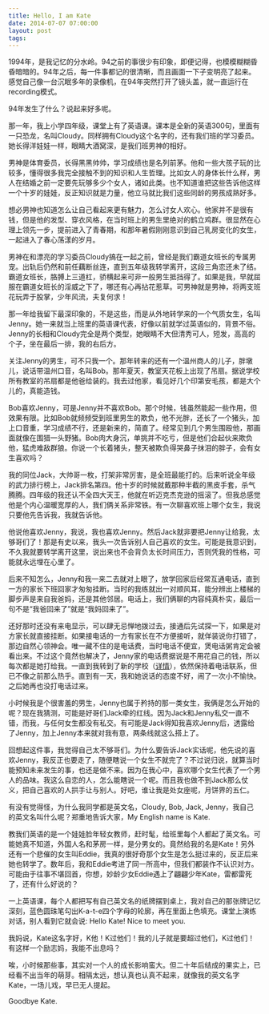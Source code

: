 ```yaml
---
title: Hello, I am Kate
date: 2014-07-07 07:00:00
layout: post
tags:
---
```


1994年，是我记忆的分水岭。94之前的事很少有印象，即便记得，也模模糊糊昏昏暗暗的。94年之后，每一件事都记的很清晰，而且画面一下子变明亮了起来。感觉自己像一台沉眠多年的录像机，在94年突然打开了镜头盖，就一直运行在recording模式。

94年发生了什么？说起来好多呢。

那一年，我上小学四年级，课堂上有了英语课。课本是全新的英语300句，里面有一只恐龙，名叫Cloudy。同样拥有Cloudy这个名字的，还有我们班的学习委员。她长得洋娃娃一样，眼睛大酒窝深，是我们班男神的相好。

男神是体育委员，长得黑黑帅帅，学习成绩也是名列前茅。他和一些大孩子玩的比较多，懂得很多我完全接触不到的知识和人生哲理。比如女人的身体长什么样，男人在结婚之前一定要先玩够多少个女人，诸如此类。也不知道谁把这些告诉他这样一个十岁的娃娃，反正知识就是力量，他立马就比我们这些同龄的男孩成熟好多。

想必男神也知道怎么让自己看起来更有魅力，怎么讨女人欢心。他家并不是很有钱，但是他的发型、穿衣风格，在当时班上的男生里绝对的鹤立鸡群。很显然在心理上领先一步，提前进入了青春期，和那年暑假刚刚意识到自己乳房变化的女生，一起进入了春心荡漾的岁月。

男神在和漂亮的学习委员Cloudy搞在一起之前，曾经是我们霸道女班长的专属男宠。出轨后仍然和前任藕断丝连，直到五年级我转学离开，这段三角恋还未了结。霸道女班长，胳膊上三道杠，骄横起来可非一般男生抵挡得了。如果是我，早就屈服在霸道女班长的淫威之下了，哪还有心再拈花惹草。可男神就是男神，将两支班花玩弄于股掌，少年风流，夫复何求！

那一年给我留下最深印象的，不是这些，而是从外地转学来的一个气质女生，名叫Jenny。她一来就当上班里的英语课代表，好像以前就学过英语似的，背景不俗。Jenny的长相和Cloudy完全是两个类型，她眼睛不大但清秀可人，短发，高高的个子，坐在最后一排，我的右后方。

关注Jenny的男生，可不只我一个。那年转来的还有一个温州商人的儿子，胖墩儿，说话带温州口音，名叫Bob。那年夏天，教室天花板上出现了吊扇。据说学校所有教室的吊扇都是他爸给装的。我去过他家，看见好几个印第安毛孩，都是大个儿的，真能造钱。

Bob喜欢Jenny，可是Jenny并不喜欢Bob。那个时候，钱虽然能起一些作用，但效果有限。比如Bob就频频受到班里男生的欺负，他不光胖，还长了一个猪头，加上口音重，学习成绩不行，还是新来的，简直了。经常见到几个男生围殴他，那画面就像在围猎一头野猪。Bob肉大身沉，单挑并不吃亏，但是他们合起伙来欺负他，猛虎难敌群狼。你说一个长着猪头，整天被欺负得哭鼻子抹泪的胖子，会有女生喜欢吗？

我的同位Jack，大帅哥一枚，打架非常厉害，是全班最能打的。后来听说全年级的武力排行榜上，Jack排名第四。他十岁的时候就戴那种半截的黑皮手套，杀气腾腾。四年级的我还认不全四大天王，他就在听迈克杰克逊的摇滚了。但我总感觉他是个内心温暖宽厚的人，我们俩关系非常铁。有一次聊喜欢班上哪个女生，我说只要他先告诉我，我就告诉他。

他说他喜欢Jenny，我说，我也喜欢Jenny。然后Jack就非要把Jenny让给我，太够哥们了！那是有史以来，我头一次告诉别人自己喜欢的女生。可能是我意识到，不久我就要转学离开这里，说出来也不会背负太长时间压力，否则凭我的性格，可能就永远埋在心里了。

后来不知怎么，Jenny和我一来二去就对上眼了，放学回家后经常互通电话，直到一方的家长下班回家才匆匆挂断。当时的我练就出一对顺风耳，能分辨出上楼梯的脚步声是来自我爸妈，还是其他邻居。电话上，我们俩聊的内容纯真朴实，最后一句不是“我爸回来了”就是“我妈回来了”。

还好那时还没有来电显示，可以肆无忌惮地拨过去，接通后先试探一下，如果是对方家长就直接挂断。如果接电话的一方有家长在不方便接听，就佯装说你打错了，那边自然心领神会。唯一藏不住的是电话费，当时电话不便宜，煲电话粥肯定会被看出来。不过这个竟然也解决了，Jenny家的电话费据说是不用花自己的钱，所以每次都是她打给我。一直到我转到了新的学校（[详情](http://www.maintao.com/kun-the-bastard/)），依然保持着电话联系，但已不像之前那么热乎。直到有一天，我和她说话的态度不好，闹了一次小不愉快。之后她再也没打电话过来。

小时候我是个很害羞的男生，Jenny也属于矜持的那一类女生，我俩是怎么开始的呢？现在我猜测，可能是好哥们Jack牵的红线。因为Jack和Jenny私交一直不错，而我，与任何女生都没有私交。有可能是Jack得知我喜欢Jenny后，透露给了Jenny，加上Jenny本来就对我有意，两条线就这么搭上了。

回想起这件事，我觉得自己太不够哥们。为什么要告诉Jack实话呢，他先说的喜欢Jenny，我反正也要走了，随便瞎说一个女生不就完了？不过说归说，就算当时能预知未来发生的事，也还是做不来。因为在我心中，喜欢哪个女生代表了一个男人的品味。我这么自恋的人，怎么能瞎说一个呢。而且我也做不到Jack那么仗义，把自己喜欢的人拱手让与别人。好吧，谁让我是处女座呢，月饼界的五仁。

有没有觉得怪，为什么我同学都是英文名，Cloudy, Bob, Jack, Jenny，我自己的英文名叫什么呢？郑重地告诉大家，My English name is Kate.

教我们英语的是一个娃娃脸年轻女教师，赶时髦，给班里每个人都起了英文名。可能她真不知道，外国人名和茅房一样，是分男女的。竟然给我的名是Kate！另外还有一个悲催的女生叫Eddie，我真的很好奇那个女生是怎么挺过来的，反正后来她也转学了。数年后，我和Eddie考进了同一所高中，但我们都装作不认识对方。可能由于往事不堪回首，你想，妙龄少女Eddie遇上了翩翩少年Kate，雷都雷死了，还有什么好说的？

一上英语课，每个人都把写有自己英文名的纸牌摆到桌上，我对自己的那张牌记忆深刻，蓝色圆珠笔勾出K-a-t-e四个字母的轮廓，再在里面上色填充。课堂上演练对话，别人看到它就会说: Hello Kate! Nice to meet you.

我妈说，Kate这名字好，K他！K过他们！我的儿子就是要超过他们，K过他们！有这样一个励志妈，我能不出息吗？

唉，小时候那些事，其实对一个人的成长影响蛮大。但二十年后结成的果实上，已经看不出当年的萌芽。相隔太远，想认真也认真不起来，就像我的英文名字Kate，一场儿戏，早已无人提起。

Goodbye Kate.
